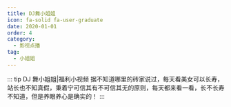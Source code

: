 ```yaml
---
title: DJ舞小姐姐
icon: fa-solid fa-user-graduate
date: 2020-01-01
order: 4
category:
  - 影视点播
tag:
  - 小姐姐
---
```


<ArtPlayer :src :config="artPlayerConfig" />

::: tip DJ 舞小姐姐|福利小视频
据不知道哪里的砖家说过，每天看美女可以长寿，站长也不知真假，秉着宁可信其有不可信其无的原则，每天都来看一看，长不长寿不知道，但是养眼养心是确实的！
:::

<script setup lang="ts">
  import { artplayerPlaylist } from 'cps/artplayer-plugin-playlist'
  import { vod } from 'db'
  import { poster } from 'cps/artConst'
  import { useStorage } from '@vueuse/core'
  import { onMounted, nextTick, onDeactivated } from "vue";
  const vodId = "vod-djw"
  const state = useStorage(
    vodId,
    {
      PlayList: []
    }
  )
  const src = state.value.PlayList[0] ? state.value.PlayList[0].url : ""
  onMounted(() => {
    nextTick(async () => {
      const { data } = await vod.find({ "name": vodId })
      state.value.PlayList = data.slice(0, 99)
    })
  });
  const artPlayerConfig = {
    poster,
    fullscreen: true,
    fullscreenWeb: true,
    autoplay: true,
    muted: true,
    plugins: [
      artplayerPlaylist({
        autoNext: true,
        playlist: state.value.PlayList
      })
    ],
  }
</script>
